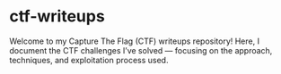 # ctf-writeups
Welcome to my Capture The Flag (CTF) writeups repository!   Here, I document the CTF challenges I’ve solved — focusing on the approach, techniques, and exploitation process used.
